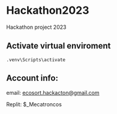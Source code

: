# Hackathon2023
Hackathon project 2023

## Activate virtual enviroment
`.venv\Scripts\activate`

## Account info:

email: ecosort.hackacton@gmail.com

Replit: $_Mecatroncos
